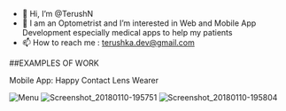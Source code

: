 - 👋 Hi, I’m @TerushN
- 👀 I am an Optometrist and I’m interested in Web and Mobile App Development especially medical apps to help my patients
- 📫 How to reach me : terushka.dev@gmail.com

##EXAMPLES OF WORK 

Mobile App: Happy Contact Lens Wearer 

![Menu](https://user-images.githubusercontent.com/98254788/150671886-00040eb6-c0d8-43eb-8d02-ef8020cb9b96.jpg)
![Screenshot_20180110-195751](https://user-images.githubusercontent.com/98254788/150671900-3a03e8d2-449f-4eae-8631-1342c6c5905d.png)
![Screenshot_20180110-195804](https://user-images.githubusercontent.com/98254788/150671904-45cc21c9-1665-4675-b582-ed8bb224e3e1.png)

<!---
TerushN/TerushN is a ✨ special ✨ repository because its `README.md` (this file) appears on your GitHub profile.
You can click the Preview link to take a look at your changes.
--->
